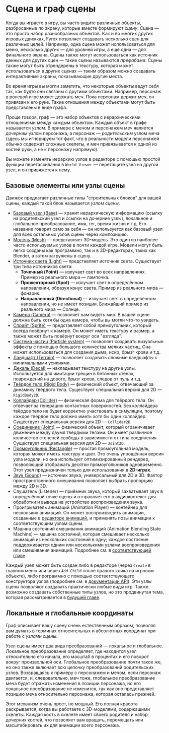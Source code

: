 # Сцена и граф сцены

Когда вы играете в игру, вы часто видите различные объекты, разбросанные по экрану, которые вместе формируют _сцену_. Сцена — это просто набор разнообразных объектов. Как и во многих других игровых движках, Fyrox позволяет создавать несколько сцен для различных целей. Например, одна сцена может использоваться для меню, несколько других — для уровней игры, а ещё одна — для финального экрана. Сцены также могут использоваться как источник данных для других сцен — такие сцены называются _префабами_. Сцены также могут быть отрендерены в текстуру, которая может использоваться в других сценах — таким образом можно создавать интерактивные экраны, показывающие другие места.

Во время игры вы могли заметить, что некоторые объекты ведут себя так, как будто они связаны с другими объектами. Например, персонаж в ролевой игре может держать меч. Пока персонаж держит меч, он привязан к его руке. Такие отношения между объектами могут быть представлены в виде графа.

Проще говоря, граф — это набор объектов с иерархическими отношениями между каждым объектом. Каждый объект в графе называется _узлом_. В примере с мечом и персонажем меч является _дочерним_ узлом персонажа, а персонаж — _родительским_ узлом меча (здесь мы игнорируем тот факт, что в реальности модели персонажей обычно содержат сложные скелеты, и меч привязывается к одной из костей руки, а не к персонажу напрямую).

Вы можете изменять иерархию узлов в редакторе с помощью простой функции перетаскивания в `World Viewer` — перетащите узел на другой узел, и он привяжется к нему.

## Базовые элементы или узлы сцены

Движок предлагает различные типы "строительных блоков" для вашей сцены, каждый такой блок называется _узлом сцены_.

- [Базовый узел (Base)](../scene/base_node.md) — хранит иерархическую информацию (ссылку на родительский узел и ссылки на дочерние узлы), локальное и глобальное преобразование, имя, тег, время жизни и т.д. Его название говорит само за себя — он используется как базовый узел для всех остальных узлов сцены через композицию.
- [Модель (Mesh)](../scene/mesh_node.md) — представляет 3D-модель. Это один из наиболее часто используемых узлов в почти каждой игре. Модели могут быть легко созданы как программно, так и в 3D-редакторах, таких как Blender, а затем загружены в сцену.
- [Источник света (Light)](../scene/light_node.md) — представляет источник света. Существует три типа источников света:
    - **Точечный (Point)** — излучает свет во всех направлениях. Пример из реального мира — лампочка.
    - **Прожекторный (Spot)** — излучает свет в определённом направлении, образуя конус света. Пример из реального мира — фонарик.
    - **Направленный (Directional)** — излучает свет в определённом направлении, но не имеет позиции. Ближайший пример из реального мира — Солнце.
- [Камера (Camera)](../scene/camera_node.md) — позволяет вам видеть мир. В вашей сцене должна быть хотя бы одна камера, чтобы вы могли что-то увидеть.
- [Спрайт (Sprite)](../scene/sprite_node.md) — представляет собой прямоугольник, который всегда повёрнут к камере. Он может иметь текстуру и размер, а также может быть повёрнут вокруг оси "взгляда".
- [Система частиц (Particle system)](../scene/particle_system_node.md) — позволяет создавать визуальные эффекты с помощью большого количества мелких частиц. Она может использоваться для создания дыма, искр, брызг крови и т.д.
- [Ландшафт (Terrain)](../scene/terrain_node.md) — позволяет создавать сложные ландшафты с минимальными усилиями.
- [Декаль (Decal)](../scene/decal_node.md) — накладывает текстуру на другие узлы. Используется для имитации трещин в бетонных стенах, повреждений на дороге, брызг крови, следов от пуль и т.д.
- [Твёрдое тело (Rigid Body)](../physics/rigid_body.md) — физический объект, отвечающий за динамику твёрдого тела. Существует специальная версия для 2D — `RigidBody2D`.
- [Коллайдер (Collider)](../physics/collider.md) — физическая форма для твёрдого тела. Он отвечает за генерацию контактных поверхностей. Без коллайдера твёрдое тело не будет корректно участвовать в симуляции, поэтому каждое твёрдое тело должно иметь хотя бы один коллайдер. Существует специальная версия для 2D — `Collider2D`.
- [Соединение (Joint)](../physics/joint.md) — физический объект, который ограничивает движение между двумя твёрдыми телами. Он имеет различное количество степеней свободы в зависимости от типа соединения. Существует специальная версия для 2D — `Joint2D`.
- [Прямоугольник (Rectangle)](../scene/rectangle.md) — простая прямоугольная модель, которая может иметь текстуру и цвет. Это очень упрощённая версия узла модели, но она использует оптимизированный рендерер, позволяющий отображать десятки прямоугольников одновременно. Этот узел предназначен только для использования в **2D-играх**.
- [Звук (Sound)](../sound/sound.md) — источник звука, универсальный для 2D и 3D. Фактор пространственного смешивания позволяет выбрать пропорцию между 2D и 3D.
- Слушатель (Listener) — приёмник звука, который захватывает звук в определённой точке сцены и отправляет его в аудиоконтекст для обработки и вывода на устройство воспроизведения звука.
- Проигрыватель анимаций (Animation Player) — контейнер для нескольких анимаций. Он может воспроизводить анимации, созданные в [редакторе анимаций](../animation/anim_editor.md), и применять позы анимации к соответствующим узлам сцены.
- Машина состояний смешивания анимаций (Animation Blending State Machine) — машина состояний, которая смешивает несколько анимаций из нескольких состояний в одну; каждое состояние поддерживается одним или несколькими узлами воспроизведения или смешивания анимаций. Подробнее см. в [соответствующей главе](../animation/absm_editor.md).

Каждый узел может быть создан либо в редакторе (через `Create` в главном меню или через `Add Child` после правого клика на игровом объекте), либо программно с помощью соответствующего конструктора узлов (подробнее см. в [документации API](https://docs.rs/fyrox/latest/fyrox/scene/index.html)). Эти узлы сцены позволяют создавать практически любые виды игр. Также возможно создавать собственные типы узлов, но это продвинутая тема, которая рассматривается в [будущей главе](../scene/custom_node.md).

## Локальные и глобальные координаты

Граф описывает вашу сцену очень естественным образом, позволяя вам думать в терминах относительных и абсолютных координат при работе с _узлами сцены_.

Узел сцены имеет два вида преобразований — локальное и глобальное. Локальное преобразование определяет, где находится узел относительно его начала, его масштаб в процентах и его поворот вокруг произвольной оси. Глобальное преобразование почти такое же, но оно также включает всю цепочку преобразований родительских узлов. Возвращаясь к примеру с персонажем и мечом, если персонаж двигается, и, следовательно, меч тоже, глобальное преобразование меча будет отражать изменения в позиции персонажа, но его локальное преобразование не изменится, так как оно представляет позицию меча относительно персонажа, которая осталась прежней.

Этот механизм очень прост, но мощный. Его полная красота раскрывается, когда вы работаете с 3D-моделями, содержащими скелеты. Каждая кость в скелете имеет своего родителя и набор дочерних костей, что позволяет вам вращать, перемещать или масштабировать их для анимации всего персонажа.